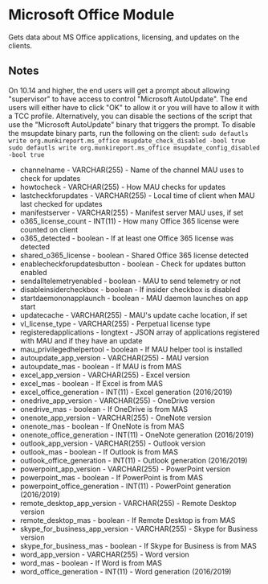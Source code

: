 Microsoft Office Module
==============

Gets data about MS Office applications, licensing, and updates on the clients.

## Notes

On 10.14 and higher, the end users will get a prompt about allowing "supervisor" to have access to control "Microsoft AutoUpdate". The end users will either have to click "OK" to allow it or you will have to allow it with a TCC profile. Alternatively, you can disable the sections of the script that use the "Microsoft AutoUpdate" binary that triggers the prompt. To disable the msupdate binary parts, run the following on the client:
`sudo defautls write org.munkireport.ms_office msupdate_check_disabled -bool true`
`sudo defautls write org.munkireport.ms_office msupdate_config_disabled -bool true`


* channelname - VARCHAR(255) - Name of the channel MAU uses to check for updates
* howtocheck - VARCHAR(255) - How MAU checks for updates
* lastcheckforupdates - VARCHAR(255) - Local time of client when MAU last checked for updates
* manifestserver - VARCHAR(255) - Manifest server MAU uses, if set
* o365_license_count - INT(11) - How many Office 365 license were counted on client
* o365_detected - boolean - If at least one Office 365 license was detected
* shared_o365_license - boolean - Shared Office 365 license detected
* enablecheckforupdatesbutton - boolean - Check for updates button enabled
* sendalltelemetryenabled - boolean - MAU to send telemetry or not
* disableinsidercheckbox - boolean - If insider checkbox is disabled
* startdaemononapplaunch - boolean - MAU daemon launches on app start
* updatecache - VARCHAR(255) - MAU's update cache location, if set
* vl_license_type - VARCHAR(255) - Perpetual license type
* registeredapplications - longtext - JSON array of applications registered with MAU and if they have an update
* mau_privilegedhelpertool - boolean - If MAU helper tool is installed
* autoupdate_app_version - VARCHAR(255) - MAU version
* autoupdate_mas - boolean - If MAU is from MAS
* excel_app_version - VARCHAR(255) - Excel version
* excel_mas - boolean - If Excel is from MAS
* excel_office_generation - INT(11) - Excel generation (2016/2019)
* onedrive_app_version - VARCHAR(255) - OneDrive version
* onedrive_mas - boolean - If OneDrive is from MAS
* onenote_app_version - VARCHAR(255) - OneNote version
* onenote_mas - boolean - If OneNote is from MAS
* onenote_office_generation - INT(11) - OneNote generation (2016/2019)
* outlook_app_version - VARCHAR(255) - Outlook version
* outlook_mas - boolean - If Outlook is from MAS
* outlook_office_generation - INT(11) - Outlook generation (2016/2019)
* powerpoint_app_version - VARCHAR(255) - PowerPoint version
* powerpoint_mas - boolean - If PowerPoint is from MAS
* powerpoint_office_generation - INT(11) - PowerPoint generation (2016/2019)
* remote_desktop_app_version - VARCHAR(255) - Remote Desktop version
* remote_desktop_mas - boolean - If Remote Desktop is from MAS
* skype_for_business_app_version - VARCHAR(255) - Skype for Business version
* skype_for_business_mas - boolean - If Skype for Business is from MAS
* word_app_version - VARCHAR(255) - Word version
* word_mas - boolean - If Word is from MAS
* word_office_generation - INT(11) - Word generation (2016/2019)

